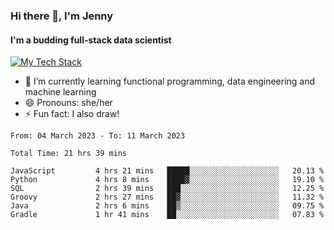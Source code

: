 ### Hi there 👋, I'm Jenny
#### I'm a budding full-stack data scientist

<a href="TechStack">
  <img align="center" src="https://github-readme-tech-stack.vercel.app/api/cards?align=center&titleAlign=center&showBorder=false&lineCount=1&theme=catppuccin_mocha&hideBg=true&line1=python,python,auto;scala,scala,auto;databricks,databricks,auto;apachespark,spark,auto;" alt="My Tech Stack" />
</a>

- 🌱 I’m currently learning functional programming, data engineering and machine learning 
- 😄 Pronouns: she/her 
- ⚡ Fun fact: I also draw! 

<!--START_SECTION:waka-->

```text
From: 04 March 2023 - To: 11 March 2023

Total Time: 21 hrs 39 mins

JavaScript         4 hrs 21 mins   █████░░░░░░░░░░░░░░░░░░░░   20.13 %
Python             4 hrs 8 mins    ████▓░░░░░░░░░░░░░░░░░░░░   19.10 %
SQL                2 hrs 39 mins   ███░░░░░░░░░░░░░░░░░░░░░░   12.25 %
Groovy             2 hrs 27 mins   ██▓░░░░░░░░░░░░░░░░░░░░░░   11.32 %
Java               2 hrs 6 mins    ██▒░░░░░░░░░░░░░░░░░░░░░░   09.75 %
Gradle             1 hr 41 mins    ██░░░░░░░░░░░░░░░░░░░░░░░   07.83 %
```

<!--END_SECTION:waka-->
